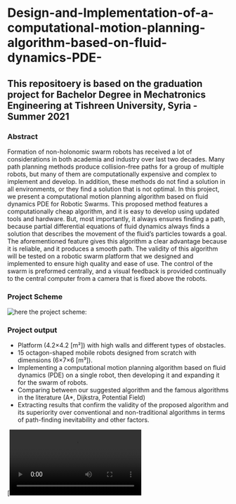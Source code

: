 # Design-and-Implementation-of-a-computational-motion-planning-algorithm-based-on-fluid-dynamics-PDE-
## This repositoery is based on the graduation project for Bachelor Degree in Mechatronics Engineering at Tishreen University, Syria - Summer 2021
### Abstract
Formation of non-holonomic swarm robots has received a lot of considerations in both academia and
industry over last two decades. Many path planning methods produce collision-free paths for a group of
multiple robots, but many of them are computationally expensive and complex to implement and develop.
In addition, these methods do not find a solution in all environments, or they find a solution that is not
optimal. In this project, we present a computational motion planning algorithm based on fluid dynamics
PDE for Robotic Swarms. This proposed method features a computationally cheap algorithm, and it is
easy to develop using updated tools and hardware. But, most importantly, it always ensures finding a
path, because partial differential equations of fluid dynamics always finds a solution that describes the
movement of the fluid’s particles towards a goal. The aforementioned feature gives this algorithm a clear
advantage because it is reliable, and it produces a smooth path. The validity of this algorithm will be
tested on a robotic swarm platform that we designed and implemented to ensure high quality and ease of
use. The control of the swarm is preformed centrally, and a visual feedback is provided continually to the
central computer from a camera that is fixed above the robots.

### Project Scheme
![here the project scheme:](https://github.com/SibaIssa/Design-and-Implementation-of-a-computational-motion-planning-algorithm-based-on-fluid-dynamics-PDE-/blob/main/Images/Project%20scheme.png) 

### Project output
- Platform (4.2×4.2 [m²]) with high walls and different types of obstacles.
- 15 octagon-shaped mobile robots  designed from scratch with dimensions (6×7×6 [m³]).
- Implementing a computational motion planning algorithm based on fluid dynamics (PDE) on a single robot, then developing it and expanding it for the swarm of robots.
- Comparing between our suggested algorithm and the famous algorithms in the literature (A*, Dijkstra, Potential Field) 
- Extracting results that confirm the validity of the proposed algorithm and its superiority over conventional and non-traditional algorithms in terms of path-finding inevitability and other factors.

[![Watch the video](https://www.dropbox.com/s/yim75ajkh6q3i72/video.mp4?dl=0)
